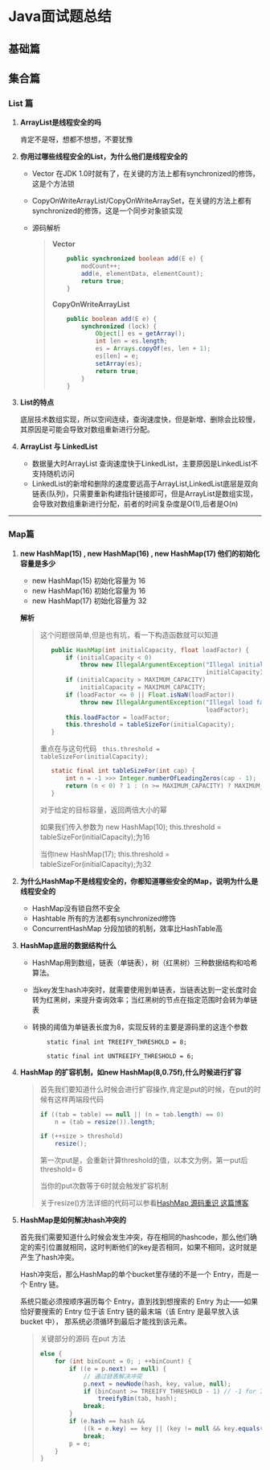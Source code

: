 # Java面试题总结



## 基础篇



## 集合篇

### List 篇

1. **ArrayList是线程安全的吗**

   肯定不是呀，想都不想想，不要犹豫

2. **你用过哪些线程安全的List，为什么他们是线程安全的**

   - Vector 在JDK 1.0时就有了，在关键的方法上都有synchronized的修饰，这是个方法锁

   - CopyOnWriteArrayList/CopyOnWriteArraySet，在关键的方法上都有synchronized的修饰，这是一个同步对象锁实现

   - 源码解析

     > **Vector** 
     >
     > ```java
     >     public synchronized boolean add(E e) {
     >         modCount++;
     >         add(e, elementData, elementCount);
     >         return true;
     >     }
     > ```
     >
     >  **CopyOnWriteArrayList**
     >
     > ```java
     >     public boolean add(E e) {
     >         synchronized (lock) {
     >             Object[] es = getArray();
     >             int len = es.length;
     >             es = Arrays.copyOf(es, len + 1);
     >             es[len] = e;
     >             setArray(es);
     >             return true;
     >         }
     >     }
     > ```
     >
     > 

3. **List的特点**

   底层技术数组实现，所以空间连续，查询速度快，但是新增、删除会比较慢，其原因是可能会导致对数组重新进行分配。

4. **ArrayList 与 LinkedList**

   - 数据量大时ArrayList 查询速度快于LinkedList，主要原因是LinkedList不支持随机访问
   - LinkedList的新增和删除的速度要远高于ArrayList,LinkedList底层是双向链表(队列)，只需要重新构建指针链接即可，但是ArrayList是数组实现，会导致对数组重新进行分配，前者的时间复杂度是O(1),后者是O(n)

---

### Map篇

1. **new HashMap(15) , new HashMap(16) , new HashMap(17) 他们的初始化容量是多少**

   - new HashMap(15) 初始化容量为 16
   - new HashMap(16) 初始化容量为 16
   - new HashMap(17) 初始化容量为 32

   **解析**

   >这个问题很简单,但是也有坑，看一下构造函数就可以知道
   >
   >```java
   >    public HashMap(int initialCapacity, float loadFactor) {
   >        if (initialCapacity < 0)
   >            throw new IllegalArgumentException("Illegal initial capacity: " +
   >                                               initialCapacity);
   >        if (initialCapacity > MAXIMUM_CAPACITY)
   >            initialCapacity = MAXIMUM_CAPACITY;
   >        if (loadFactor <= 0 || Float.isNaN(loadFactor))
   >            throw new IllegalArgumentException("Illegal load factor: " +
   >                                               loadFactor);
   >        this.loadFactor = loadFactor;
   >        this.threshold = tableSizeFor(initialCapacity);
   >    }
   >```
   >
   >重点在与这句代码 ` this.threshold = tableSizeFor(initialCapacity);`
   >
   >```java
   >    static final int tableSizeFor(int cap) {
   >        int n = -1 >>> Integer.numberOfLeadingZeros(cap - 1);
   >        return (n < 0) ? 1 : (n >= MAXIMUM_CAPACITY) ? MAXIMUM_CAPACITY : n + 1;
   >    }
   >```
   >
   >对于给定的目标容量，返回两倍大小的幂
   >
   >如果我们传入参数为 new HashMap(10); this.threshold = tableSizeFor(initialCapacity);为16
   >
   >当你new HashMap(17); this.threshold = tableSizeFor(initialCapacity);为32

2. **为什么HashMap不是线程安全的，你都知道哪些安全的Map，说明为什么是线程安全的**

   - HashMap没有锁自然不安全
   - Hashtable 所有的方法都有synchronized修饰
   - ConcurrentHashMap 分段加锁的机制，效率比HashTable高

3. **HashMap底层的数据结构什么**

   - HashMap用到数组，链表（单链表），树（红黑树）三种数据结构和哈希算法。

   - 当key发生hash冲突时，就需要使用到单链表，当链表达到一定长度时会转为红黑树，来提升查询效率；当红黑树的节点在指定范围时会转为单链表

   - 转换的阈值为单链表长度为8，实现反转的主要是源码里的这连个参数

     ```
         static final int TREEIFY_THRESHOLD = 8;
     
         static final int UNTREEIFY_THRESHOLD = 6;
     ```

4. **HashMap 的扩容机制，如new HashMap(8,0.75f),什么时候进行扩容**

   > 首先我们要知道什么时候会进行扩容操作,肯定是put的时候，在put的时候有这样两端段代码
   >
   > ```java
   > if ((tab = table) == null || (n = tab.length) == 0)
   >     n = (tab = resize()).length;
   > 
   > if (++size > threshold)
   >     resize();
   > ```
   >
   > 第一次put是，会重新计算threshold的值，以本文为例，第一put后 threshold= 6
   >
   > 当你的put次数等于6时就会触发扩容机制
   >
   > 关于resize()方法详细的代码可以参看[HashMap 源码重识 这篇博客](https://blog.csdn.net/weixin_38937840/article/details/114107184)

5. **HashMap是如何解决hash冲突的**

   首先我们需要知道什么时候会发生冲突，存在相同的hashcode，那么他们确定的索引位置就相同，这时判断他们的key是否相同，如果不相同，这时就是产生了hash冲突。 

   Hash冲突后，那么HashMap的单个bucket里存储的不是一个 Entry，而是一个 Entry 链。 

   系统只能必须按顺序遍历每个 Entry，直到找到想搜索的 Entry 为止——如果恰好要搜索的 Entry 位于该 Entry 链的最末端（该 Entry 是最早放入该 bucket 中）， 那系统必须循环到最后才能找到该元素。

   > 关键部分的源码 在put 方法
   >
   > ```java
   > else {
   >     for (int binCount = 0; ; ++binCount) {
   >         if ((e = p.next) == null) {
   >             // 通过链表解决冲突
   >             p.next = newNode(hash, key, value, null);
   >             if (binCount >= TREEIFY_THRESHOLD - 1) // -1 for 1st
   >                 treeifyBin(tab, hash);
   >             break;
   >         }
   >         if (e.hash == hash &&
   >             ((k = e.key) == key || (key != null && key.equals(k))))
   >             break;
   >         p = e;
   >     }
   > }
   > ```

 